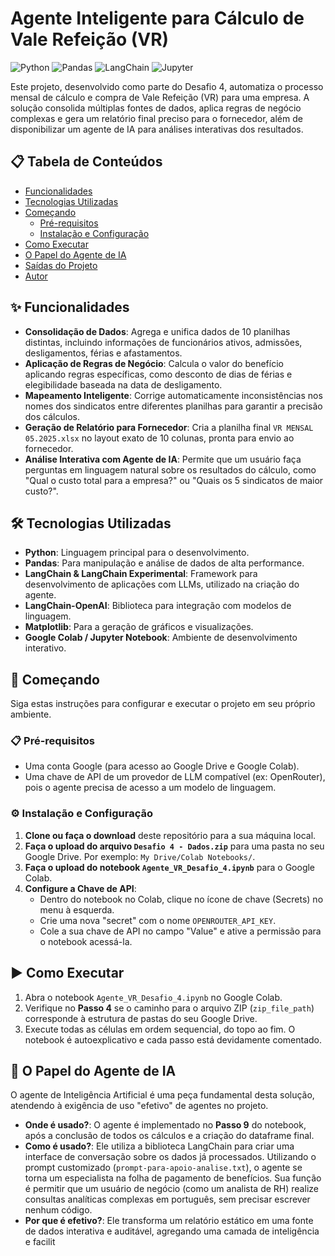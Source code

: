 # Agente Inteligente para Cálculo de Vale Refeição (VR)

![Python](https://img.shields.io/badge/Python-3.10+-blue.svg)
![Pandas](https://img.shields.io/badge/Pandas-2.0-blue.svg)
![LangChain](https://img.shields.io/badge/LangChain-0.1-blue.svg)
![Jupyter](https://img.shields.io/badge/Jupyter-Notebook-orange.svg)

Este projeto, desenvolvido como parte do Desafio 4, automatiza o processo mensal de cálculo e compra de Vale Refeição (VR) para uma empresa. A solução consolida múltiplas fontes de dados, aplica regras de negócio complexas e gera um relatório final preciso para o fornecedor, além de disponibilizar um agente de IA para análises interativas dos resultados.

## 📋 Tabela de Conteúdos

- [Funcionalidades](#-funcionalidades)
- [Tecnologias Utilizadas](#-tecnologias-utilizadas)
- [Começando](#-começando)
  - [Pré-requisitos](#-pré-requisitos)
  - [Instalação e Configuração](#-instalação-e-configuração)
- [Como Executar](#-como-executar)
- [O Papel do Agente de IA](#-o-papel-do-agente-de-ia)
- [Saídas do Projeto](#-saídas-do-projeto)
- [Autor](#-autor)

## ✨ Funcionalidades

* **Consolidação de Dados**: Agrega e unifica dados de 10 planilhas distintas, incluindo informações de funcionários ativos, admissões, desligamentos, férias e afastamentos.
* **Aplicação de Regras de Negócio**: Calcula o valor do benefício aplicando regras específicas, como desconto de dias de férias e elegibilidade baseada na data de desligamento.
* **Mapeamento Inteligente**: Corrige automaticamente inconsistências nos nomes dos sindicatos entre diferentes planilhas para garantir a precisão dos cálculos.
* **Geração de Relatório para Fornecedor**: Cria a planilha final `VR MENSAL 05.2025.xlsx` no layout exato de 10 colunas, pronta para envio ao fornecedor.
* **Análise Interativa com Agente de IA**: Permite que um usuário faça perguntas em linguagem natural sobre os resultados do cálculo, como "Qual o custo total para a empresa?" ou "Quais os 5 sindicatos de maior custo?".

## 🛠️ Tecnologias Utilizadas

* **Python**: Linguagem principal para o desenvolvimento.
* **Pandas**: Para manipulação e análise de dados de alta performance.
* **LangChain & LangChain Experimental**: Framework para desenvolvimento de aplicações com LLMs, utilizado na criação do agente.
* **LangChain-OpenAI**: Biblioteca para integração com modelos de linguagem.
* **Matplotlib**: Para a geração de gráficos e visualizações.
* **Google Colab / Jupyter Notebook**: Ambiente de desenvolvimento interativo.

## 🚀 Começando

Siga estas instruções para configurar e executar o projeto em seu próprio ambiente.

### 📋 Pré-requisitos

* Uma conta Google (para acesso ao Google Drive e Google Colab).
* Uma chave de API de um provedor de LLM compatível (ex: OpenRouter), pois o agente precisa de acesso a um modelo de linguagem.

### ⚙️ Instalação e Configuração

1.  **Clone ou faça o download** deste repositório para a sua máquina local.
2.  **Faça o upload do arquivo `Desafio 4 - Dados.zip`** para uma pasta no seu Google Drive. Por exemplo: `My Drive/Colab Notebooks/`.
3.  **Faça o upload do notebook `Agente_VR_Desafio_4.ipynb`** para o Google Colab.
4.  **Configure a Chave de API**:
    * Dentro do notebook no Colab, clique no ícone de chave (Secrets) no menu à esquerda.
    * Crie uma nova "secret" com o nome `OPENROUTER_API_KEY`.
    * Cole a sua chave de API no campo "Value" e ative a permissão para o notebook acessá-la.

## ▶️ Como Executar

1.  Abra o notebook `Agente_VR_Desafio_4.ipynb` no Google Colab.
2.  Verifique no **Passo 4** se o caminho para o arquivo ZIP (`zip_file_path`) corresponde à estrutura de pastas do seu Google Drive.
3.  Execute todas as células em ordem sequencial, do topo ao fim. O notebook é autoexplicativo e cada passo está devidamente comentado.

## 🤖 O Papel do Agente de IA

O agente de Inteligência Artificial é uma peça fundamental desta solução, atendendo à exigência de uso "efetivo" de agentes no projeto.

* **Onde é usado?**: O agente é implementado no **Passo 9** do notebook, após a conclusão de todos os cálculos e a criação do dataframe final.
* **Como é usado?**: Ele utiliza a biblioteca LangChain para criar uma interface de conversação sobre os dados já processados. Utilizando o prompt customizado (`prompt-para-apoio-analise.txt`), o agente se torna um especialista na folha de pagamento de benefícios. Sua função é permitir que um usuário de negócio (como um analista de RH) realize consultas analíticas complexas em português, sem precisar escrever nenhum código.
* **Por que é efetivo?**: Ele transforma um relatório estático em uma fonte de dados interativa e auditável, agregando uma camada de inteligência e facilit
